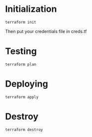 # Initialization

    terraform init

Then put your credentials file in creds.tf

# Testing

    terraform plan

# Deploying

    terraform apply

# Destroy 

    terraform destroy
